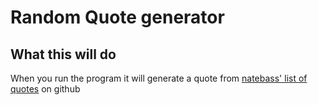 # Random Quote generator #

## What this will do ##

When you run the program it will generate a quote from [natebass' list of quotes](https://gist.github.com/natebass/b0a548425a73bdf8ea5c618149fe1fce) on github